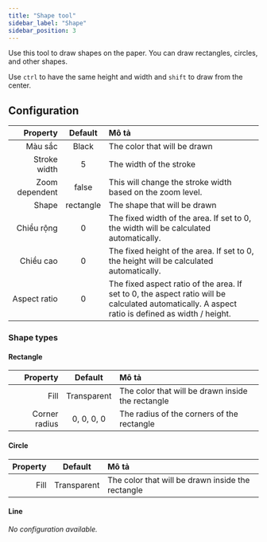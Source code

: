 ```yaml
---
title: "Shape tool"
sidebar_label: "Shape"
sidebar_position: 3
---
```



Use this tool to draw shapes on the paper. You can draw rectangles, circles, and other shapes.

Use `ctrl` to have the same height and width and `shift` to draw from the center.

## Configuration

|       Property |  Default  | Mô tả                                                                                                                                            |
| --------------:|:---------:|:------------------------------------------------------------------------------------------------------------------------------------------------ |
|        Màu sắc |   Black   | The color that will be drawn                                                                                                                     |
|   Stroke width |     5     | The width of the stroke                                                                                                                          |
| Zoom dependent |   false   | This will change the stroke width based on the zoom level.                                                                                       |
|          Shape | rectangle | The shape that will be drawn                                                                                                                     |
|     Chiều rộng |     0     | The fixed width of the area. If set to 0, the width will be calculated automatically.                                                            |
|      Chiều cao |     0     | The fixed height of the area. If set to 0, the height will be calculated automatically.                                                          |
|   Aspect ratio |     0     | The fixed aspect ratio of the area. If set to 0, the aspect ratio will be calculated automatically. A aspect ratio is defined as width / height. |

### Shape types

#### Rectangle

|      Property |   Default   | Mô tả                                             |
| -------------:|:-----------:|:------------------------------------------------- |
|          Fill | Transparent | The color that will be drawn inside the rectangle |
| Corner radius | 0, 0, 0, 0  | The radius of the corners of the rectangle        |

#### Circle

| Property |   Default   | Mô tả                                             |
| --------:|:-----------:|:------------------------------------------------- |
|     Fill | Transparent | The color that will be drawn inside the rectangle |

#### Line

*No configuration available.*
